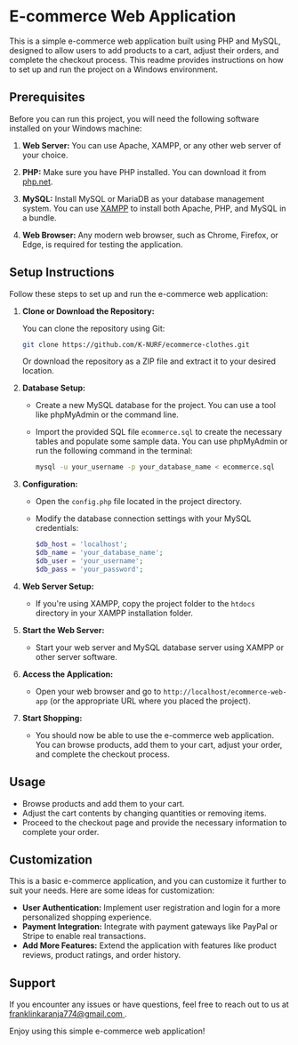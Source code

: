 # E-commerce Web Application

This is a simple e-commerce web application built using PHP and MySQL, designed to allow users to add products to a cart, adjust their orders, and complete the checkout process. This readme provides instructions on how to set up and run the project on a Windows environment.

## Prerequisites

Before you can run this project, you will need the following software installed on your Windows machine:

1. **Web Server:** You can use Apache, XAMPP, or any other web server of your choice.

2. **PHP:** Make sure you have PHP installed. You can download it from [php.net](https://www.php.net/).

3. **MySQL:** Install MySQL or MariaDB as your database management system. You can use [XAMPP](https://www.apachefriends.org/index.html) to install both Apache, PHP, and MySQL in a bundle.

4. **Web Browser:** Any modern web browser, such as Chrome, Firefox, or Edge, is required for testing the application.

## Setup Instructions

Follow these steps to set up and run the e-commerce web application:

1. **Clone or Download the Repository:**

    You can clone the repository using Git:

    ```bash
    git clone https://github.com/K-NURF/ecommerce-clothes.git
    ```

    Or download the repository as a ZIP file and extract it to your desired location.

2. **Database Setup:**

    - Create a new MySQL database for the project. You can use a tool like phpMyAdmin or the command line.

    - Import the provided SQL file `ecommerce.sql` to create the necessary tables and populate some sample data. You can use phpMyAdmin or run the following command in the terminal:

        ```bash
        mysql -u your_username -p your_database_name < ecommerce.sql
        ```

3. **Configuration:**

    - Open the `config.php` file located in the project directory.

    - Modify the database connection settings with your MySQL credentials:

        ```php
        $db_host = 'localhost';
        $db_name = 'your_database_name';
        $db_user = 'your_username';
        $db_pass = 'your_password';
        ```

4. **Web Server Setup:**

    - If you're using XAMPP, copy the project folder to the `htdocs` directory in your XAMPP installation folder.

5. **Start the Web Server:**

    - Start your web server and MySQL database server using XAMPP or other server software.

6. **Access the Application:**

    - Open your web browser and go to `http://localhost/ecommerce-web-app` (or the appropriate URL where you placed the project).

7. **Start Shopping:**

    - You should now be able to use the e-commerce web application. You can browse products, add them to your cart, adjust your order, and complete the checkout process.

## Usage

- Browse products and add them to your cart.
- Adjust the cart contents by changing quantities or removing items.
- Proceed to the checkout page and provide the necessary information to complete your order.

## Customization

This is a basic e-commerce application, and you can customize it further to suit your needs. Here are some ideas for customization:

- **User Authentication:** Implement user registration and login for a more personalized shopping experience.
- **Payment Integration:** Integrate with payment gateways like PayPal or Stripe to enable real transactions.
- **Add More Features:** Extend the application with features like product reviews, product ratings, and order history.

## Support

If you encounter any issues or have questions, feel free to reach out to us at [franklinkaranja774@gmail.com ](mailto:franklinkaranja774@gmail.com).

Enjoy using this simple e-commerce web application!


